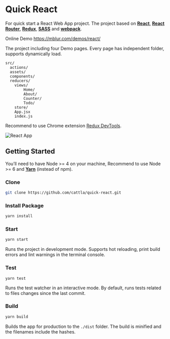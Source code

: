 # Quick React

For quick start a React Web App project. The project based on **[React](https://facebook.github.io/react/)**,  **[React Router](https://github.com/ReactTraining/react-router)**, **[Redux](http://redux.js.org/)**, **[SASS](http://sass-lang.com/)** and **[webpack](https://webpack.github.io/docs/)**.

Online Demo https://mblur.com/demos/react/

The project including four Demo pages. Every page has independent folder, supports dynamically load.

```
src/
  actions/
  assets/
  components/
  reducers/
	views/
		Home/
		About/
		Counter/
		Todo/
	store/
    App.jsx
    index.js
```

Recommend to use Chrome extension [Redux DevTools](https://chrome.google.com/webstore/detail/redux-devtools/lmhkpmbekcpmknklioeibfkpmmfibljd).

![React App](https://raw.githubusercontent.com/cattla/cattla.github.io/master/files/react_app.png)

## Getting Started

You’ll need to have Node >= 4 on your machine, Recommend to use Node >= 6 and **[Yarn](https://yarnpkg.com/)** (instead of npm).

### Clone
```sh
git clone https://github.com/cattla/quick-react.git
```

### Install Package
```sh
yarn install
```
### Start
```sh
yarn start
```
Runs the project in development mode. Supports hot reloading, print build errors and lint warnings in the terminal console.

### Test
```
yarn test
```
Runs the test watcher in an interactive mode.  By default, runs tests related to files changes since the last commit.

### Build
```sh
yarn build
```

Builds the app for production to the `./dist` folder. The build is minified and the filenames include the hashes.
